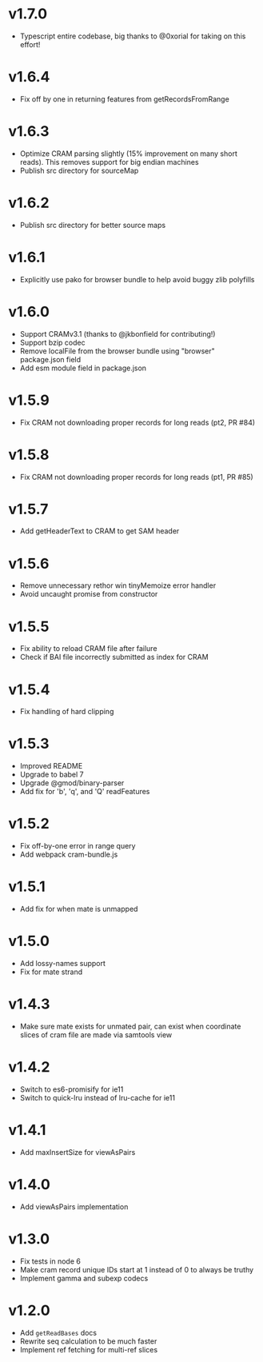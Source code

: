 # v1.7.0

- Typescript entire codebase, big thanks to @0xorial for taking on this effort!

# v1.6.4

- Fix off by one in returning features from getRecordsFromRange

# v1.6.3

- Optimize CRAM parsing slightly (15% improvement on many short reads). This removes support for big endian machines
- Publish src directory for sourceMap

# v1.6.2

- Publish src directory for better source maps

# v1.6.1

- Explicitly use pako for browser bundle to help avoid buggy zlib polyfills

# v1.6.0

- Support CRAMv3.1 (thanks to @jkbonfield for contributing!)
- Support bzip codec
- Remove localFile from the browser bundle using "browser" package.json field
- Add esm module field in package.json

# v1.5.9

- Fix CRAM not downloading proper records for long reads (pt2, PR #84)

# v1.5.8

- Fix CRAM not downloading proper records for long reads (pt1, PR #85)

# v1.5.7

- Add getHeaderText to CRAM to get SAM header

# v1.5.6

- Remove unnecessary rethor win tinyMemoize error handler
- Avoid uncaught promise from constructor

# v1.5.5

- Fix ability to reload CRAM file after failure
- Check if BAI file incorrectly submitted as index for CRAM

# v1.5.4

- Fix handling of hard clipping

# v1.5.3

- Improved README
- Upgrade to babel 7
- Upgrade @gmod/binary-parser
- Add fix for 'b', 'q', and 'Q' readFeatures

# v1.5.2

- Fix off-by-one error in range query
- Add webpack cram-bundle.js

# v1.5.1

- Add fix for when mate is unmapped

# v1.5.0

- Add lossy-names support
- Fix for mate strand

# v1.4.3

- Make sure mate exists for unmated pair, can exist when coordinate slices of cram file are made via samtools view

# v1.4.2

- Switch to es6-promisify for ie11
- Switch to quick-lru instead of lru-cache for ie11

# v1.4.1

- Add maxInsertSize for viewAsPairs

# v1.4.0

- Add viewAsPairs implementation

# v1.3.0

- Fix tests in node 6
- Make cram record unique IDs start at 1 instead of 0 to always be truthy
- Implement gamma and subexp codecs

# v1.2.0

- Add `getReadBases` docs
- Rewrite seq calculation to be much faster
- Implement ref fetching for multi-ref slices

